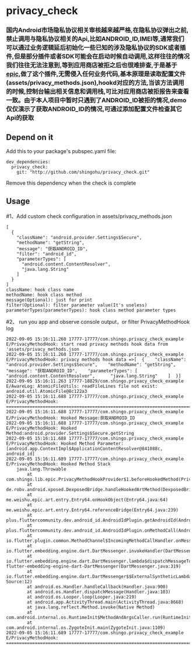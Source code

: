 # privacy_check

### 国内Android市场隐私协议相关审核越来越严格,在隐私协议弹出之前,禁止调用与隐私协议相关的Api,比如ANDROID_ID,IMEI等,通常我们可以通过业务逻辑延后初始化一些已知的涉及隐私协议的SDK或者插件,但是部分插件或者SDK可能会在启动时候自动调用,这样往往的情况我们往往无法注意到,等到应用商店被拒之后也很难排查,于是基于[epic](https://github.com/tiann/epic),做了这个插件,无需侵入任何业务代码,基本原理是读取配置文件(assets/privacy_methods.json),hookd对应的方法,当该方法调用的时候,控制台输出相关信息和调用栈,可比对应用商店被拒报告来查看一致。由于本人项目中暂时只遇到了ANDROID_ID被拒的情况,demo仅仅演示了获取ANDROID_ID的情况,可通过添加配置文件检查其它Api的获取


## Depend on it
Add this to your package's pubspec.yaml file:
```
dev_dependencies:
  privacy_check: 
  	git: "http://github.com/shingohu/privacy_check.git"
```
Remove this dependency when the check is complete

## Usage
#1、Add custom check configuration in assets/privacy_methods.json
```
[
  {
    "className": "android.provider.Settings$Secure",
    "methodName": "getString",
    "message": "获取ANDROID_ID",
    "filter": "android_id",
    "parameterTypes": [
      "android.content.ContentResolver",
      "java.lang.String"
    ]
  }
]
className: hook class name 
methodName: hook class method
message(Optional): just for print
filter(Optional): filter parameter value(It's useless)
parameterTypes(parameterTypes): hook class method parameter types

```
#2、 run you app and observe console output，or filter PrivacyMethodHook log
```
2022-09-05 15:16:11.260 17777-17777/com.shingo.privacy_check_example E/PrivacyMethodHook: start read privacy methods hook data from 'assets/privacy_methods.json
2022-09-05 15:16:11.260 17777-17777/com.shingo.privacy_check_example E/PrivacyMethodHook: privacy methods hook data =>[  {    "className": "android.provider.Settings$Secure",    "methodName": "getString",    "message": "获取ANDROID_ID",    "parameterTypes": [      "android.content.ContentResolver",      "java.lang.String"    ]  }]
2022-09-05 15:16:11.263 17777-18829/com.shingo.privacy_check_example E/AwareLog: AtomicFileUtils: readFileLines file not exist: android.util.AtomicFile@8c122a3
2022-09-05 15:16:11.688 17777-17777/com.shingo.privacy_check_example E/PrivacyMethodHook: ====================================================================================================================
2022-09-05 15:16:11.688 17777-17777/com.shingo.privacy_check_example E/PrivacyMethodHook: Hooked Message:获取ANDROID_ID
2022-09-05 15:16:11.688 17777-17777/com.shingo.privacy_check_example E/PrivacyMethodHook: Hooked Method:android.provider.Settings$Secure.getString
2022-09-05 15:16:11.688 17777-17777/com.shingo.privacy_check_example E/PrivacyMethodHook: Hooked Method Parameter:[android.app.ContextImpl$ApplicationContentResolver@841088c, android_id]
2022-09-05 15:16:11.689 17777-17777/com.shingo.privacy_check_example E/PrivacyMethodHook: Hooked Method Stack
    java.lang.Throwable
        at com.shingo.lib.epic.PrivacyMethodHookProvider$1.beforeHookedMethod(PrivacyMethodHookProvider.java:140)
        at de.robv.android.xposed.DexposedBridge.handleHookedArtMethod(DexposedBridge.java:229)
        at me.weishu.epic.art.entry.Entry64.onHookObject(Entry64.java:64)
        at me.weishu.epic.art.entry.Entry64.referenceBridge(Entry64.java:239)
        at plus.fluttercommunity.dev.android_id.AndroidIdPlugin.getAndroidId(AndroidIdPlugin.kt:45)
        at plus.fluttercommunity.dev.android_id.AndroidIdPlugin.onMethodCall(AndroidIdPlugin.kt:33)
        at io.flutter.plugin.common.MethodChannel$IncomingMethodCallHandler.onMessage(MethodChannel.java:262)
        at io.flutter.embedding.engine.dart.DartMessenger.invokeHandler(DartMessenger.java:295)
        at io.flutter.embedding.engine.dart.DartMessenger.lambda$dispatchMessageToQueue$0$io-flutter-embedding-engine-dart-DartMessenger(DartMessenger.java:319)
        at io.flutter.embedding.engine.dart.DartMessenger$$ExternalSyntheticLambda0.run(Unknown Source:12)
        at android.os.Handler.handleCallback(Handler.java:900)
        at android.os.Handler.dispatchMessage(Handler.java:103)
        at android.os.Looper.loop(Looper.java:219)
        at android.app.ActivityThread.main(ActivityThread.java:8668)
        at java.lang.reflect.Method.invoke(Native Method)
        at com.android.internal.os.RuntimeInit$MethodAndArgsCaller.run(RuntimeInit.java:513)
        at com.android.internal.os.ZygoteInit.main(ZygoteInit.java:1109)
2022-09-05 15:16:11.689 17777-17777/com.shingo.privacy_check_example E/PrivacyMethodHook: ====================================================================================================================

```

